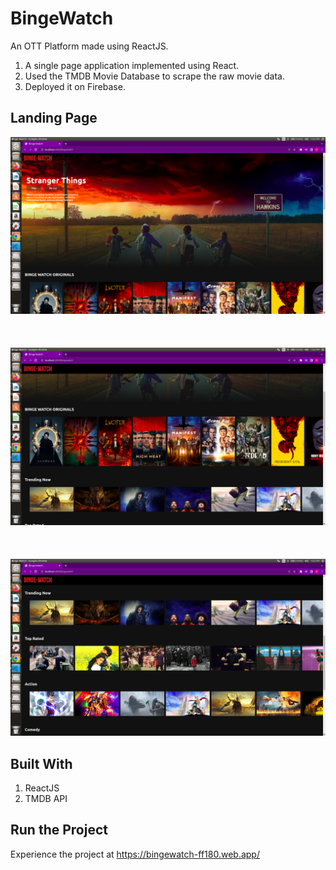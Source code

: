 # BingeWatch

An OTT Platform made using ReactJS.

1. A single page application implemented using React.<br/>
2. Used the TMDB Movie Database to scrape the raw movie data.<br/>
3. Deployed it on Firebase.

## Landing Page

![Web App](https://github.com/ChakitBhandari/BingeWatch/blob/main/1.png)
<br/><br/>
<br/><br/>
![Web App](https://github.com/ChakitBhandari/BingeWatch/blob/main/2.png)
<br/><br/>
<br/><br/>
![Web App](https://github.com/ChakitBhandari/BingeWatch/blob/main/3.png)

## Built With
1. ReactJS <br/>
2. TMDB API

## Run the Project
Experience the project at https://bingewatch-ff180.web.app/ 
